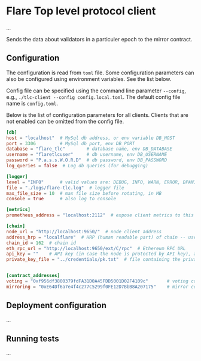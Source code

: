 # Flare Top level protocol client

...

Sends the data about validators in a particuler epoch to the mirror contract.

## Configuration

The configuration is read from `toml` file. Some configuration
parameters can also be configured using environment variables. See the list below.

Config file can be specified using the command line parameter `--config`, e.g., `./tlc-client --config config.local.toml`. The default config file name is `config.toml`.

Below is the list of configuration parameters for all clients. Clients that are not enabled can be omitted from the config file.

```toml
[db]
host = "localhost"  # MySql db address, or env variable DB_HOST
port = 3306         # MySql db port, env DB_PORT
database = "flare_tlc"        # database name, env DB_DATABASE
username = "flaretlcuser"     # db username, env DB_USERNAME
password = "P.a.s.s.W.O.R.D"  # db password, env DB_PASSWORD
log_queries = false  # Log db queries (for debugging)

[logger]
level = "INFO"      # valid values are: DEBUG, INFO, WARN, ERROR, DPANIC, PANIC, FATAL (as in zap logger)
file = "./logs/flare-tlc.log"  # logger file
max_file_size = 10  # max file size before rotating, in MB
console = true      # also log to console

[metrics]
prometheus_address = "localhost:2112"  # expose client metrics to this address (empty value does not expose this endpoint)

[chain]
node_url = "http://localhost:9650/"  # node client address
address_hrp = "localflare"  # HRP (human readable part) of chain -- used to properly encode/decode addresses
chain_id = 162  # chain id
eth_rpc_url = "http://localhost:9650/ext/C/rpc"  # Ethereum RPC URL
api_key = ""    # API key (in case the node is protected by API key), adds ?x-apikey=... to all requests if not empty
private_key_file = "../credentials/pk.txt"  # file containing the private key of an account (for voting and mirroring clients), in hex


[contract_addresses]
voting = "0xf956df3800379fdFA31D0A45FDD5001D02F4109c"       # voting contract address
mirroring = "0xE64Df6a7e4f4c277C5299f0FE12D7BbB8A207175"    # mirror contract address
```

## Deployment configuration

...

## Running tests

...
